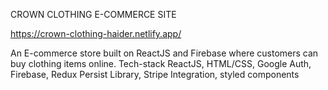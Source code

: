 CROWN CLOTHING E-COMMERCE SITE

https://crown-clothing-haider.netlify.app/


An E-commerce store built on ReactJS and Firebase
where customers can buy clothing items online.
Tech-stack
ReactJS, HTML/CSS, Google Auth, Firebase, Redux
Persist Library, Stripe Integration, styled components
